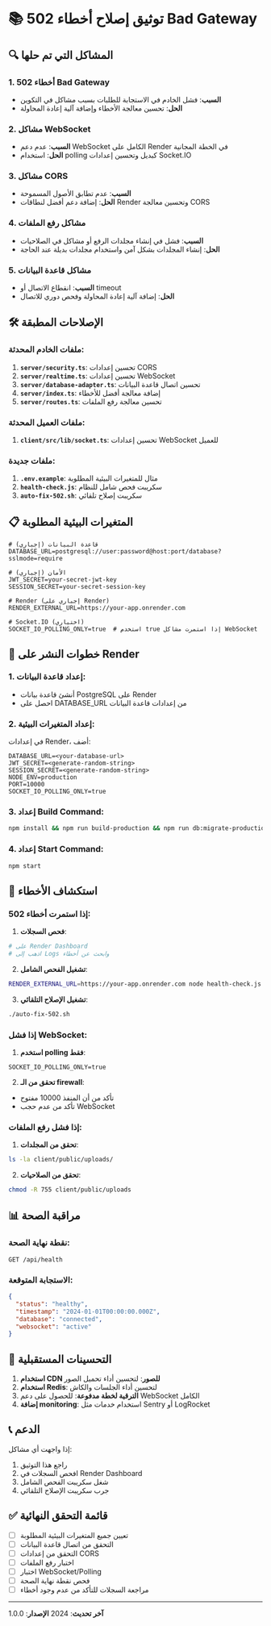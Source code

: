# 📚 توثيق إصلاح أخطاء 502 Bad Gateway

## 🔍 المشاكل التي تم حلها

### 1. **أخطاء 502 Bad Gateway**
- **السبب**: فشل الخادم في الاستجابة للطلبات بسبب مشاكل في التكوين
- **الحل**: تحسين معالجة الأخطاء وإضافة آلية إعادة المحاولة

### 2. **مشاكل WebSocket**
- **السبب**: عدم دعم WebSocket الكامل على Render في الخطة المجانية
- **الحل**: استخدام polling كبديل وتحسين إعدادات Socket.IO

### 3. **مشاكل CORS**
- **السبب**: عدم تطابق الأصول المسموحة
- **الحل**: إضافة دعم أفضل لنطاقات Render وتحسين معالجة CORS

### 4. **مشاكل رفع الملفات**
- **السبب**: فشل في إنشاء مجلدات الرفع أو مشاكل في الصلاحيات
- **الحل**: إنشاء المجلدات بشكل آمن واستخدام مجلدات بديلة عند الحاجة

### 5. **مشاكل قاعدة البيانات**
- **السبب**: انقطاع الاتصال أو timeout
- **الحل**: إضافة آلية إعادة المحاولة وفحص دوري للاتصال

## 🛠️ الإصلاحات المطبقة

### ملفات الخادم المحدثة:
1. **`server/security.ts`**: تحسين إعدادات CORS
2. **`server/realtime.ts`**: تحسين إعدادات WebSocket
3. **`server/database-adapter.ts`**: تحسين اتصال قاعدة البيانات
4. **`server/index.ts`**: إضافة معالجة أفضل للأخطاء
5. **`server/routes.ts`**: تحسين معالجة رفع الملفات

### ملفات العميل المحدثة:
1. **`client/src/lib/socket.ts`**: تحسين إعدادات WebSocket للعميل

### ملفات جديدة:
1. **`.env.example`**: مثال للمتغيرات البيئية المطلوبة
2. **`health-check.js`**: سكريبت فحص شامل للنظام
3. **`auto-fix-502.sh`**: سكريبت إصلاح تلقائي

## 📋 المتغيرات البيئية المطلوبة

```env
# قاعدة البيانات (إجباري)
DATABASE_URL=postgresql://user:password@host:port/database?sslmode=require

# الأمان (إجباري)
JWT_SECRET=your-secret-jwt-key
SESSION_SECRET=your-secret-session-key

# Render (إجباري على Render)
RENDER_EXTERNAL_URL=https://your-app.onrender.com

# Socket.IO (اختياري)
SOCKET_IO_POLLING_ONLY=true  # استخدم true إذا استمرت مشاكل WebSocket
```

## 🚀 خطوات النشر على Render

### 1. إعداد قاعدة البيانات:
- أنشئ قاعدة بيانات PostgreSQL على Render
- احصل على DATABASE_URL من إعدادات قاعدة البيانات

### 2. إعداد المتغيرات البيئية:
في إعدادات Render، أضف:
```
DATABASE_URL=<your-database-url>
JWT_SECRET=<generate-random-string>
SESSION_SECRET=<generate-random-string>
NODE_ENV=production
PORT=10000
SOCKET_IO_POLLING_ONLY=true
```

### 3. إعداد Build Command:
```bash
npm install && npm run build-production && npm run db:migrate-production
```

### 4. إعداد Start Command:
```bash
npm start
```

## 🔧 استكشاف الأخطاء

### إذا استمرت أخطاء 502:

1. **فحص السجلات**:
```bash
# على Render Dashboard
# اذهب إلى Logs وابحث عن أخطاء
```

2. **تشغيل الفحص الشامل**:
```bash
RENDER_EXTERNAL_URL=https://your-app.onrender.com node health-check.js
```

3. **تشغيل الإصلاح التلقائي**:
```bash
./auto-fix-502.sh
```

### إذا فشل WebSocket:

1. **استخدم polling فقط**:
```env
SOCKET_IO_POLLING_ONLY=true
```

2. **تحقق من الـ firewall**:
- تأكد من أن المنفذ 10000 مفتوح
- تأكد من عدم حجب WebSocket

### إذا فشل رفع الملفات:

1. **تحقق من المجلدات**:
```bash
ls -la client/public/uploads/
```

2. **تحقق من الصلاحيات**:
```bash
chmod -R 755 client/public/uploads
```

## 📊 مراقبة الصحة

### نقطة نهاية الصحة:
```
GET /api/health
```

### الاستجابة المتوقعة:
```json
{
  "status": "healthy",
  "timestamp": "2024-01-01T00:00:00.000Z",
  "database": "connected",
  "websocket": "active"
}
```

## 🎯 التحسينات المستقبلية

1. **استخدام CDN للصور**: لتحسين أداء تحميل الصور
2. **استخدام Redis**: لتحسين أداء الجلسات والكاش
3. **الترقية لخطة مدفوعة**: للحصول على دعم WebSocket الكامل
4. **إضافة monitoring**: استخدام خدمات مثل Sentry أو LogRocket

## 📞 الدعم

إذا واجهت أي مشاكل:
1. راجع هذا التوثيق
2. افحص السجلات في Render Dashboard
3. شغل سكريبت الفحص الشامل
4. جرب سكريبت الإصلاح التلقائي

## ✅ قائمة التحقق النهائية

- [ ] تعيين جميع المتغيرات البيئية المطلوبة
- [ ] التحقق من اتصال قاعدة البيانات
- [ ] التحقق من إعدادات CORS
- [ ] اختبار رفع الملفات
- [ ] اختبار WebSocket/Polling
- [ ] فحص نقطة نهاية الصحة
- [ ] مراجعة السجلات للتأكد من عدم وجود أخطاء

---

**آخر تحديث**: 2024
**الإصدار**: 1.0.0